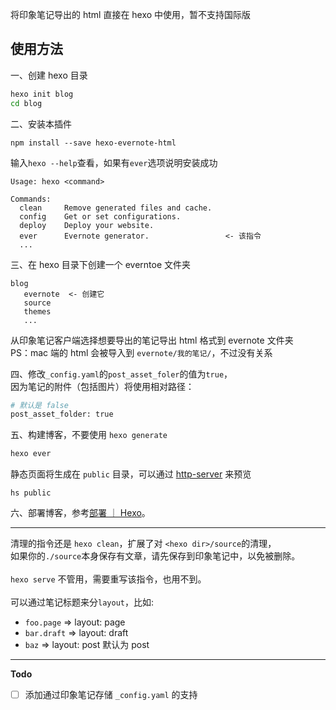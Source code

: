 将印象笔记导出的 html 直接在 hexo 中使用，暂不支持国际版

## 使用方法
一、创建 hexo 目录

```bash
hexo init blog
cd blog
```

二、安装本插件

```
npm install --save hexo-evernote-html
```

输入`hexo --help`查看，如果有`ever`选项说明安装成功

```
Usage: hexo <command>

Commands:
  clean     Remove generated files and cache.
  config    Get or set configurations.
  deploy    Deploy your website.
  ever      Evernote generator.                 <- 该指令
  ... 
```

三、在 hexo 目录下创建一个 everntoe 文件夹

```
blog
   evernote  <- 创建它
   source
   themes
   ...
```

从印象笔记客户端选择想要导出的笔记导出 html 格式到 evernote 文件夹<br>
PS：mac 端的 html 会被导入到 `evernote/我的笔记/`，不过没有关系

四、修改`_config.yaml`的`post_asset_foler`的值为`true`，<br>
因为笔记的附件（包括图片）将使用相对路径：

```bash
# 默认是 false
post_asset_folder: true 
```

五、构建博客，不要使用 `hexo generate`

```bash
hexo ever
```

静态页面将生成在 `public` 目录，可以通过 [http-server](https://www.npmjs.com/package/http-server) 来预览

```
hs public
```

六、部署博客，参考[部署 ｜ Hexo](https://hexo.io/zh-cn/docs/one-command-deployment)。

<hr>

清理的指令还是 `hexo clean`，扩展了对 `<hexo dir>/source`的清理，<br>
如果你的`./source`本身保存有文章，请先保存到印象笔记中，以免被删除。<br>
<br>
`hexo serve` 不管用，需要重写该指令，也用不到。<br>
<br>
可以通过笔记标题来分`layout`，比如:
  - `foo.page` => layout: page
  - `bar.draft` => layout: draft
  - `baz` => layout: post 默认为 post
  
 ---
 **Todo**
 
- [ ] 添加通过印象笔记存储 `_config.yaml` 的支持


